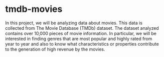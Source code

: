 # tmdb-movies
In this project, we will be analyzing data about movies. This data is collected from The Movie Database (TMDb) dataset. The dataset analyzed contains over 10,000 pieces of movie information. In particular, we will be interested in finding genres that are most popular and highly rated from year to year and also to know what characteristics or properties contribute to the generation of high revenue by the movies.
